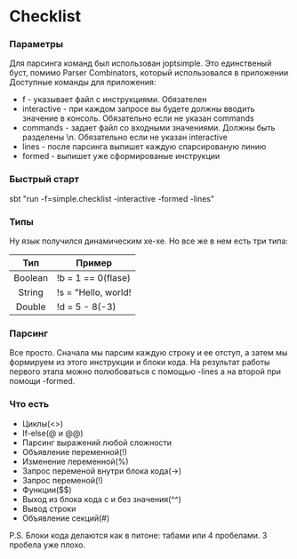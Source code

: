 # Checklist
### Параметры
Для парсинга команд был использован joptsimple. Это единственый буст, помимо Parser Combinators, который использовался в приложении   
Доступные команды для приложения:
 - f - указывает файл с инструкциями. Обязателен
 - interactive - при каждом запросе вы будете должны вводить значение в консоль. Обязательно если не указан commands
 - commands - задает файл со входными значениями. Должны быть разделены \n. Обязательно если не указан interactive
 - lines - после парсинга выпишет каждую спарсированую линию
 - formed - выпишет уже сформированые инструкции
 
### Быстрый старт
sbt "run -f=simple.checklist -interactive -formed -lines"

### Типы
Ну язык получился динамическим хе-хе. Но все же в нем есть три типа:  

| Тип           | Пример             |
| :-----------: |--------------------|
| Boolean       | !b = 1 == 0(flase) |
| String        | !s = "Hello, world!|
| Double        | !d = 5 - 8(-3)     |

### Парсинг
Все просто. Сначала мы парсим каждую строку и ее отступ, а затем мы формируем из этого инструкции и блоки кода. На результат работы первого этапа можно полюбоваться с помощью -lines а на второй при помощи -formed.

### Что есть
 - Циклы(<>)
 - If-else(@ и @@)
 - Парсинг выражений любой сложности
 - Объявление переменной(!)
 - Изменение переменной(%)
 - Запрос переменой внутри блока кода(->)
 - Запрос переменой(!)
 - Функции($$)
 - Выход из блока кода с и без значения(^^)
 - Вывод строки
 - Объявление секций(#)
 
P.S. Блоки кода делаются как в питоне: табами или 4 пробелами. 3 пробела уже плохо.
